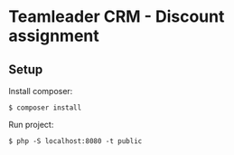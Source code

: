 # Teamleader CRM - Discount assignment

## Setup

Install composer:
```shell
$ composer install
```

Run project:
```shell
$ php -S localhost:8080 -t public 
